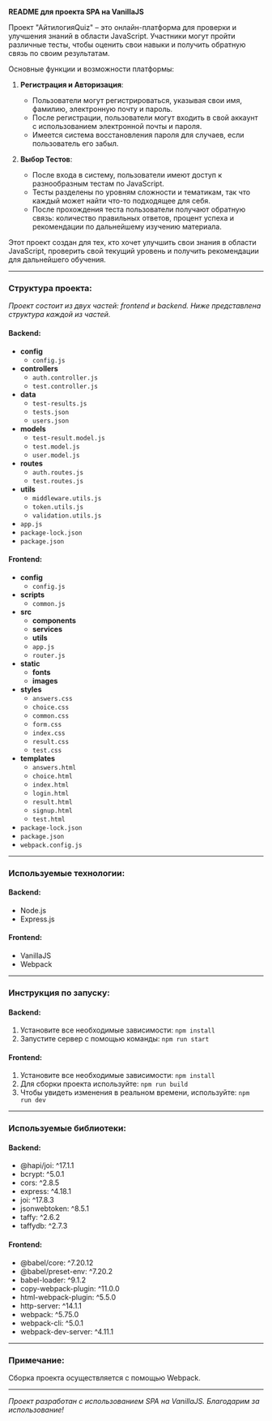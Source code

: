 **README для проекта SPA на VanillaJS**

Проект "АйтилогияQuiz" – это онлайн-платформа для проверки и улучшения знаний в области JavaScript. Участники могут пройти различные тесты, чтобы оценить свои навыки и получить обратную связь по своим результатам. 

Основные функции и возможности платформы:

1. **Регистрация и Авторизация**:
   - Пользователи могут регистрироваться, указывая свои имя, фамилию, электронную почту и пароль.
   - После регистрации, пользователи могут входить в свой аккаунт с использованием электронной почты и пароля.
   - Имеется система восстановления пароля для случаев, если пользователь его забыл.
   
2. **Выбор Тестов**:
   - После входа в систему, пользователи имеют доступ к разнообразным тестам по JavaScript.
   - Тесты разделены по уровням сложности и тематикам, так что каждый может найти что-то подходящее для себя.
   - После прохождения теста пользователи получают обратную связь: количество правильных ответов, процент успеха и рекомендации по дальнейшему изучению материала.

Этот проект создан для тех, кто хочет улучшить свои знания в области JavaScript, проверить свой текущий уровень и получить рекомендации для дальнейшего обучения.

---

### Структура проекта:
*Проект состоит из двух частей: frontend и backend. Ниже представлена структура каждой из частей.*

#### Backend:
- **config**
  - `config.js`
- **controllers**
  - `auth.controller.js`
  - `test.controller.js`
- **data**
  - `test-results.js`
  - `tests.json`
  - `users.json`
- **models**
  - `test-result.model.js`
  - `test.model.js`
  - `user.model.js`
- **routes**
  - `auth.routes.js`
  - `test.routes.js`
- **utils**
  - `middleware.utils.js`
  - `token.utils.js`
  - `validation.utils.js`
- `app.js`
- `package-lock.json`
- `package.json`

#### Frontend:
- **config**
  - `config.js`
- **scripts**
  - `common.js`
- **src**
  - **components**
  - **services**
  - **utils**
  - `app.js`
  - `router.js`
- **static**
  - **fonts**
  - **images**
- **styles**
  - `answers.css`
  - `choice.css`
  - `common.css`
  - `form.css`
  - `index.css`
  - `result.css`
  - `test.css`
- **templates**
  - `answers.html`
  - `choice.html`
  - `index.html`
  - `login.html`
  - `result.html`
  - `signup.html`
  - `test.html`
- `package-lock.json`
- `package.json`
- `webpack.config.js`

---

### Используемые технологии:

#### Backend:
- Node.js
- Express.js

#### Frontend:
- VanillaJS
- Webpack

---

### Инструкция по запуску:

#### Backend:
1. Установите все необходимые зависимости: `npm install`
2. Запустите сервер с помощью команды: `npm run start`

#### Frontend:
1. Установите все необходимые зависимости: `npm install`
2. Для сборки проекта используйте: `npm run build`
3. Чтобы увидеть изменения в реальном времени, используйте: `npm run dev`

---

### Используемые библиотеки:

#### Backend:
- @hapi/joi: ^17.1.1
- bcrypt: ^5.0.1
- cors: ^2.8.5
- express: ^4.18.1
- joi: ^17.8.3
- jsonwebtoken: ^8.5.1
- taffy: ^2.6.2
- taffydb: ^2.7.3

#### Frontend:
- @babel/core: ^7.20.12
- @babel/preset-env: ^7.20.2
- babel-loader: ^9.1.2
- copy-webpack-plugin: ^11.0.0
- html-webpack-plugin: ^5.5.0
- http-server: ^14.1.1
- webpack: ^5.75.0
- webpack-cli: ^5.0.1
- webpack-dev-server: ^4.11.1

---

### Примечание:
Сборка проекта осуществляется с помощью Webpack.

---

*Проект разработан с использованием SPA на VanillaJS. Благодарим за использование!*
